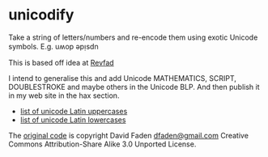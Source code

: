 # unicodify
Take a string of letters/numbers and re-encode them using exotic Unicode symbols.  E.g. uʍop ǝpᴉsdn

This is based off idea at [Revfad](http://www.revfad.com/flip.html)

I intend to generalise this and add Unicode MATHEMATICS, SCRIPT, DOUBLESTROKE and maybe others in the Unicode BLP. And then publish it in my web site in the hax section.

 * [list of unicode Latin uppercases](http://www.fileformat.info/info/unicode/category/Lu/list.htm)
 * [list of unicode Latin lowercases](http://www.fileformat.info/info/unicode/category/Ll/list.htm)

The [original code](http://www.revfad.com/flip.html) is copyright
David Faden dfaden@gmail.com
Creative Commons Attribution-Share Alike 3.0 Unported License.
